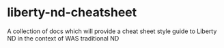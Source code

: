 # liberty-nd-cheatsheet
A collection of docs which will provide a cheat sheet style guide to Liberty ND in the context of WAS traditional ND
